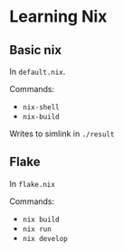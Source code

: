 # Learning Nix

## Basic nix

In `default.nix`.

Commands:

- `nix-shell`
- `nix-build`

Writes to simlink in `./result`

## Flake

In `flake.nix`

Commands:

- `nix build`
- `nix run`
- `nix develop`
